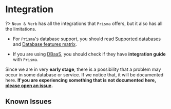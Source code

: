# Integration

?> `Noun & Verb` has all the integrations that `Prisma` offers, but it also has
all the limitations.

- For `Prisma`'s database support, you should read
  [Supported databases](https://www.prisma.io/docs/reference/database-reference/supported-databases)
  and
  [Database features matrix](https://www.prisma.io/docs/reference/database-reference/database-features).

- If you are using [DBaaS](https://www.ibm.com/cloud/learn/dbaas), you should
  check if they have **integration guide** with `Prisma`.

Since we are in very **early stage**, there is a possibility that a problem may
occur in some database or service. If we notice that, it will be documented
here. **If you are experiencing something that is not documented here,
[please open an issue](https://github.com/tufan-io/noun-and-verb-docs).**

## Known Issues
